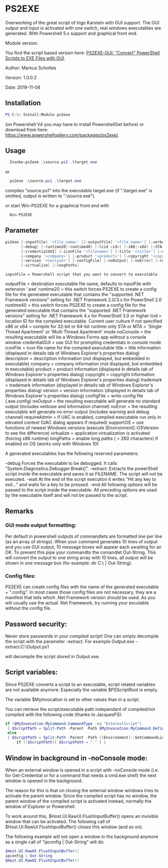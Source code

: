 # PS2EXE
Overworking of the great script of Ingo Karstein with GUI support. The GUI output and input is activated with one switch, real windows executables are generated. With Powershell 5.x support and graphical front end.

Module version.

You find the script based version here: [PS2EXE-GUI: "Convert" PowerShell Scripts to EXE Files with GUI](https://gallery.technet.microsoft.com/PS2EXE-GUI-Convert-e7cb69d5).

Author: Markus Scholtes

Version: 1.0.0.2

Date: 2019-11-08

## Installation

```powershell
PS C:\> Install-Module ps2exe
```
(on Powershell V4 you may have to install PowershellGet before) or download from here: https://www.powershellgallery.com/packages/ps2exe/.

## Usage
```powershell
  Invoke-ps2exe .\source.ps1 .\target.exe
```
or
```powershell
  ps2exe .\source.ps1 .\target.exe
```
compiles "source.ps1" into the executable target.exe (if ".\target.exe" is omitted, output is written to ".\source.exe").

or start Win-PS2EXE for a graphical front end with
```powershell
  Win-PS2EXE
```

## Parameter
```powershell
ps2exe [-inputFile] '<file_name>' [[-outputFile] '<file_name>'] [-verbose]
       [-debug] [-runtime20|-runtime40] [-lcid <id>] [-x86|-x64] [-STA|-MTA] [-noConsole]
       [-credentialGUI] [-iconFile '<filename>'] [-title '<title>'] [-description '<description>']
       [-company '<company>'] [-product '<product>'] [-copyright '<copyright>'] [-trademark '<trademark>']
       [-version '<version>'] [-configFile] [-noOutput] [-noError] [-requireAdmin] [-supportOS]
       [-virtualize] [-longPaths]
```

    inputFile = Powershell script that you want to convert to executable
   outputFile = destination executable file name, defaults to inputFile with extension '.exe'
    runtime20 = this switch forces PS2EXE to create a config file for the generated executable that contains the
                "supported .NET Framework versions" setting for .NET Framework 2.0/3.x for PowerShell 2.0
    runtime40 = this switch forces PS2EXE to create a config file for the generated executable that contains the
                "supported .NET Framework versions" setting for .NET Framework 4.x for PowerShell 3.0 or higher
         lcid = location ID for the compiled executable. Current user culture if not specified
   x86 or x64 = compile for 32-bit or 64-bit runtime only
   STA or MTA = 'Single Thread Apartment' or 'Multi Thread Apartment' mode
    noConsole = the resulting executable will be a Windows Forms app without a console window
credentialGUI = use GUI for prompting credentials in console mode
     iconFile = icon file name for the compiled executable
        title = title information (displayed in details tab of Windows Explorer's properties dialog)
  description = description information (not displayed, but embedded in executable)
      company = company information (not displayed, but embedded in executable)
      product = product information (displayed in details tab of Windows Explorer's properties dialog)
    copyright = copyright information (displayed in details tab of Windows Explorer's properties dialog)
    trademark = trademark information (displayed in details tab of Windows Explorer's properties dialog)
      version = version information (displayed in details tab of Windows Explorer's properties dialog)
   configFile = write config file (<outputfile>.exe.config)
     noOutput = the resulting executable will generate no standard output (includes verbose and information channel)
      noError = the resulting executable will generate no error output (includes warning and debug channel)
 requireAdmin = if UAC is enabled, compiled executable run only in elevated context (UAC dialog appears if required)
    supportOS = use functions of newest Windows versions (execute [Environment]::OSVersion to see the difference)
	 virtualize = application virtualization is activated (forcing x86 runtime)
    longPaths = enable long paths ( > 260 characters) if enabled on OS (works only with Windows 10)

A generated executables has the following reserved parameters:

-debug              Forces the executable to be debugged. It calls "System.Diagnostics.Debugger.Break()".
-extract:<FILENAME> Extracts the powerShell script inside the executable and saves it as FILENAME.
                    The script will not be executed.
-wait               At the end of the script execution it writes "Hit any key to exit..." and waits for a key to be pressed.
-end                All following options will be passed to the script inside the executable.
                    All preceding options are used by the executable itself and will not be passed to the script.


## Remarks

### GUI mode output formatting:
Per default in powershell outputs of commandlets are formatted line per line (as an array of strings). When your command generates 10 lines of output and you use GUI output, 10 message boxes will appear each awaiting for an OK. To prevent this pipe your commandto the comandlet Out-String. This will convert the output to one string array with 10 lines, all output will be shown in one message box (for example: dir C:\ | Out-String).

### Config files:
PS2EXE can create config files with the name of the generated executable + ".config". In most cases those config files are not necessary, they are a manifest that tells which .Net Framework version should be used. As you will usually use the actual .Net Framework, try running your excutable without the config file.

## Password security:
Never store passwords in your compiled script! One can simply decompile the script with the parameter -extract. For example 
Output.exe -extract:C:\Output.ps1

will decompile the script stored in Output.exe.

## Script variables:
Since PS2EXE converts a script to an executable, script related variables are not available anymore. Especially the variable $PSScriptRoot is empty.

The variable $MyInvocation is set to other values than in a script.

You can retrieve the script/executable path independant of compiled/not compiled with the following code (thanks to JacquesFS):

```powershell
if ($MyInvocation.MyCommand.CommandType -eq "ExternalScript")
 { $ScriptPath = Split-Path -Parent -Path $MyInvocation.MyCommand.Definition }
 else
 { $ScriptPath = Split-Path -Parent -Path ([Environment]::GetCommandLineArgs()[0]) 
     if (!$ScriptPath){ $ScriptPath = "." } }
```

## Window in background in -noConsole mode:
When an external window is opened in a script with -noConsole mode (i.e. for Get-Credential or for a command that needs a cmd.exe shell) the next window is opened in the background.

The reason for this is that on closing the external window windows tries to activate the parent window. Since the compiled script has no window, the parent window of the compiled script is activated instead, normally the window of Explorer or Powershell.

To work around this, $Host.UI.RawUI.FlushInputBuffer() opens an invisible window that can be activated. The following call of $Host.UI.RawUI.FlushInputBuffer() closes this window (and so on).

The following example will not open a window in the background anymore as a single call of "ipconfig | Out-String" will do:

```powershell
$Host.UI.RawUI.FlushInputBuffer()
ipconfig | Out-String
$Host.UI.RawUI.FlushInputBuffer()
```
